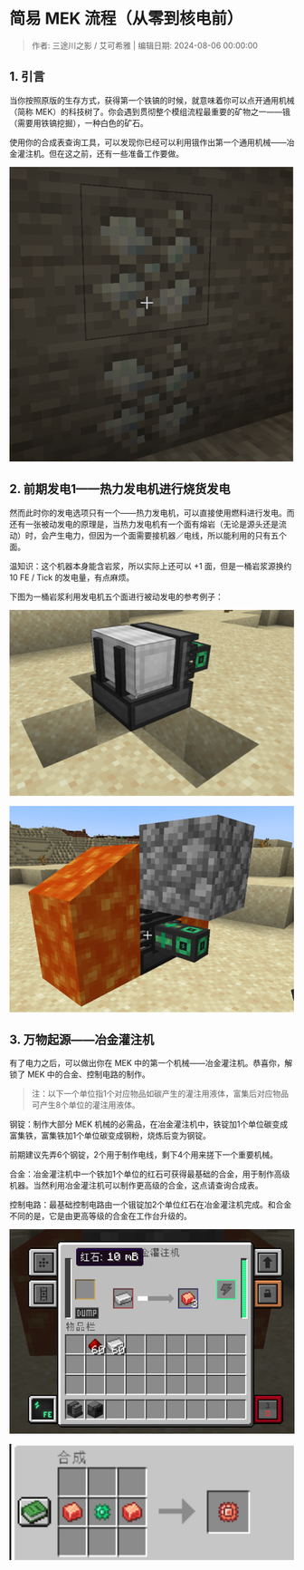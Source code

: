 # 简易 MEK 流程（从零到核电前）

> 作者: 三途川之影 / 艾可希雅 | 编辑日期: 2024-08-06 00:00:00

## 1. 引言

当你按照原版的生存方式，获得第一个铁镐的时候，就意味着你可以点开通用机械（简称 MEK）的科技树了。你会遇到贯彻整个模组流程最重要的矿物之一——锇（需要用铁镐挖掘），一种白色的矿石。

使用你的合成表查询工具，可以发现你已经可以利用锇作出第一个通用机械——冶金灌注机。但在这之前，还有一些准备工作要做。

![锇矿石](./Images/Index/锇矿石.png)

## 2. 前期发电1——热力发电机进行烧货发电

然而此时你的发电选项只有一个——热力发电机，可以直接使用燃料进行发电。而还有一张被动发电的原理是，当热力发电机有一个面有熔岩（无论是源头还是流动）时，会产生电力，但因为一个面需要接机器／电线，所以能利用的只有五个面。

温知识：这个机器本身能含岩浆，所以实际上还可以 +1 面，但是一桶岩浆源换约 10 FE / Tick 的发电量，有点麻烦。

下图为一桶岩浆利用发电机五个面进行被动发电的参考例子：

![热力发电机 - 演示1](./Images/Index/热力发电机-演示1.png)

![热力发电机 - 演示2](./Images/Index/热力发电机-演示2.png)

## 3. 万物起源——冶金灌注机

有了电力之后，可以做出你在 MEK 中的第一个机械——冶金灌注机。恭喜你，解锁了 MEK 中的合金、控制电路的制作。

> 注：以下一个单位指1个对应物品如碳产生的灌注用液体，富集后对应物品可产生8个单位的灌注用液体。

钢锭：制作大部分 MEK 机械的必需品，在冶金灌注机中，铁锭加1个单位碳变成富集铁，富集铁加1个单位碳变成钢粉，烧炼后变为钢锭。

前期建议先弄6个钢锭，2个用于制作电线，剩下4个用来搓下一个重要机械。

合金：冶金灌注机中一个铁加1个单位的红石可获得最基础的合金，用于制作高级机器。当然利用冶金灌注机可以制作更高级的合金，这点请查询合成表。

控制电路：最基础控制电路由一个锇锭加2个单位红石在冶金灌注机完成。和合金不同的是，它是由更高等级的合金在工作台升级的。

![灌注-1](./Images/Index/灌注-1.png)

![合成-控制电路](./Images/Index/合成-控制电路.png)
